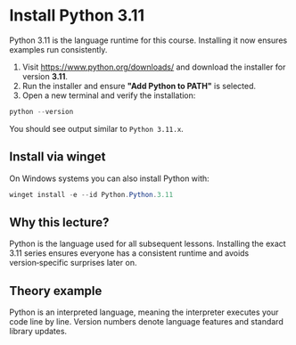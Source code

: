 # Install Python 3.11
Python 3.11 is the language runtime for this course. Installing it now ensures examples run consistently.


1. Visit <https://www.python.org/downloads/> and download the installer for version **3.11**.
2. Run the installer and ensure **"Add Python to PATH"** is selected.
3. Open a new terminal and verify the installation:

```powershell
python --version
```

You should see output similar to `Python 3.11.x`.

## Install via winget

On Windows systems you can also install Python with:

```powershell
winget install -e --id Python.Python.3.11
```

## Why this lecture?

Python is the language used for all subsequent lessons. Installing the
exact 3.11 series ensures everyone has a consistent runtime and avoids
version‑specific surprises later on.
## Theory example
Python is an interpreted language, meaning the interpreter executes your code line by line. Version numbers denote language features and standard library updates.
